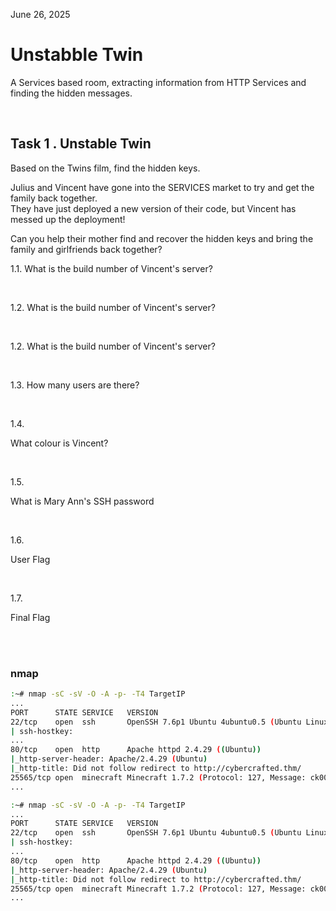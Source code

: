 <p>June 26, 2025</p>
<h1>Unstabble Twin</h1>
<p>A Services based room, extracting information from HTTP Services and finding the hidden messages.</p>

<br>

<h2>Task 1 . Unstable Twin</h2>
<p>Based on the Twins film, find the hidden keys.

Julius and Vincent have gone into the SERVICES market to try and get the family back together.<br>
They have just deployed a new version of their code, but Vincent has messed up the deployment!<br>

Can you help their mother find and recover the hidden keys and bring the family and girlfriends back together?</p>

<p>1.1. What is the build number of Vincent's server?<br>
<code></code></p>

<br>

<p>1.2. What is the build number of Vincent's server?<br>
<code></code></p>

<br>

<p>1.2. What is the build number of Vincent's server?<br>
<code></code></p>


<br>

<p>1.3. How many users are there?<br>
<code></code></p>


<br>

<p>1.4. <p>What colour is Vincent?<br>
<code></code></p>

<br>

<p>1.5. <p>What is Mary Ann's SSH password<br>
<code></code></p>

<br>

<p>1.6. <p>User Flag<br>
<code></code></p>

<br>

<p>1.7. <p>Final Flag<br>
<code></code></p>

<br>
<br>

<h3>nmap</h3>

```bash
:~# nmap -sC -sV -O -A -p- -T4 TargetIP
...
PORT      STATE SERVICE   VERSION
22/tcp    open  ssh       OpenSSH 7.6p1 Ubuntu 4ubuntu0.5 (Ubuntu Linux; protocol 2.0)
| ssh-hostkey: 
...
80/tcp    open  http      Apache httpd 2.4.29 ((Ubuntu))
|_http-server-header: Apache/2.4.29 (Ubuntu)
|_http-title: Did not follow redirect to http://cybercrafted.thm/
25565/tcp open  minecraft Minecraft 1.7.2 (Protocol: 127, Message: ck00r lcCyberCraftedr ck00rrck00r e-TryHackMe-r  ck00r, Users: 0/1)
...
```

```bash
:~# nmap -sC -sV -O -A -p- -T4 TargetIP
...
PORT      STATE SERVICE   VERSION
22/tcp    open  ssh       OpenSSH 7.6p1 Ubuntu 4ubuntu0.5 (Ubuntu Linux; protocol 2.0)
| ssh-hostkey: 
...
80/tcp    open  http      Apache httpd 2.4.29 ((Ubuntu))
|_http-server-header: Apache/2.4.29 (Ubuntu)
|_http-title: Did not follow redirect to http://cybercrafted.thm/
25565/tcp open  minecraft Minecraft 1.7.2 (Protocol: 127, Message: ck00r lcCyberCraftedr ck00rrck00r e-TryHackMe-r  ck00r, Users: 0/1)
...
```
